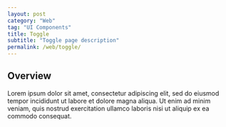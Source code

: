 ```yaml
---
layout: post
category: "Web"
tag: "UI Components"
title: Toggle
subtitle: "Toggle page description"
permalink: /web/toggle/
---
```


## Overview

Lorem ipsum dolor sit amet, consectetur adipiscing elit, sed do eiusmod tempor incididunt ut labore et dolore magna aliqua. Ut enim ad minim veniam, quis nostrud exercitation ullamco laboris nisi ut aliquip ex ea commodo consequat.